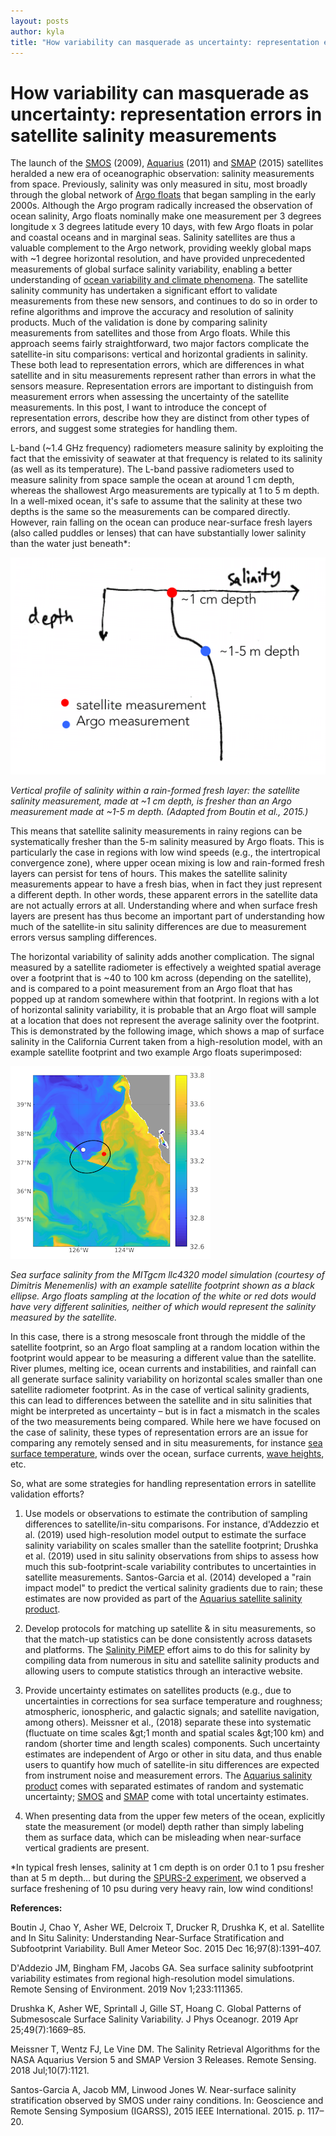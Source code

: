 ```yaml
---
layout: posts
author: kyla
title: "How variability can masquerade as uncertainty: representation errors in satellite salinity"
---
```


# How variability can masquerade as uncertainty: representation errors in satellite salinity measurements

The launch of the [SMOS](http://www.esa.int/Applications/Observing_the_Earth/SMOS) (2009), [Aquarius](https://aquarius.nasa.gov/) (2011) and [SMAP](https://www.nasa.gov/smap) (2015) satellites heralded a new era of oceanographic observation: salinity measurements from space. Previously, salinity was only measured in situ, most broadly through the global network of [Argo floats](http://www.argo.ucsd.edu/) that began sampling in the early 2000s. Although the Argo program radically increased the observation of ocean salinity, Argo floats nominally make one measurement per 3 degrees longitude x 3 degrees latitude every 10 days, with few Argo floats in polar and coastal oceans and in marginal seas. Salinity satellites are thus a valuable complement to the Argo network, providing weekly global maps with ~1 degree horizontal resolution, and have provided unprecedented measurements of global surface salinity variability, enabling a better understanding of [ocean variability and climate phenomena](https://www.frontiersin.org/articles/10.3389/fmars.2019.00243). The satellite salinity community has undertaken a significant effort to validate measurements from these new sensors, and continues to do so in order to refine algorithms and improve the accuracy and resolution of salinity products. Much of the validation is done by comparing salinity measurements from satellites and those from Argo floats. While this approach seems fairly straightforward, two major factors complicate the satellite-in situ comparisons: vertical and horizontal gradients in salinity. These both lead to representation errors, which are differences in what satellite and in situ measurements represent rather than errors in what the sensors measure. Representation errors are important to distinguish from measurement errors when assessing the uncertainty of the satellite measurements. In this post, I want to introduce the concept of representation errors, describe how they are distinct from other types of errors, and suggest some strategies for handling them.

L-band (~1.4 GHz frequency) radiometers measure salinity by exploiting the fact that the emissivity of seawater at that frequency is related to its salinity (as well as its temperature). The L-band passive radiometers used to measure salinity from space sample the ocean at around 1 cm depth, whereas the shallowest Argo measurements are typically at 1 to 5 m depth. In a well-mixed ocean, it&#39;s safe to assume that the salinity at these two depths is the same so the measurements can be compared directly. However, rain falling on the ocean can produce near-surface fresh layers (also called puddles or lenses) that can have substantially lower salinity than the water just beneath\*:

![vertical salinity profile under rain](/blog/images/salinity-profile-under-rain.png)

*Vertical profile of salinity within a rain-formed fresh layer: the satellite salinity measurement, made at ~1 cm depth, is fresher than an Argo measurement made at ~1-5 m depth. (Adapted from Boutin et al., 2015.)*

This means that satellite salinity measurements in rainy regions can be systematically fresher than the 5-m salinity measured by Argo floats. This is particularly the case in regions with low wind speeds (e.g., the intertropical convergence zone), where upper ocean mixing is low and rain-formed fresh layers can persist for tens of hours. This makes the satellite salinity measurements appear to have a fresh bias, when in fact they just represent a different depth. In other words, these apparent errors in the satellite data are not actually errors at all. Understanding where and when surface fresh layers are present has thus become an important part of understanding how much of the satellite-in situ salinity differences are due to measurement errors versus sampling differences.

The horizontal variability of salinity adds another complication. The signal measured by a satellite radiometer is effectively a weighted spatial average over a footprint that is ~40 to 100 km across (depending on the satellite), and is compared to a point measurement from an Argo float that has popped up at random somewhere within that footprint. In regions with a lot of horizontal salinity variability, it is probable that an Argo float will sample at a location that does not represent the average salinity over the footprint. This is demonstrated by the following image, which shows a map of surface salinity in the California Current taken from a high-resolution model, with an example satellite footprint and two example Argo floats superimposed:

![sub-footprint-scale salinity variability](/blog/images/SSS_footprint_small.png)

*Sea surface salinity from the MITgcm llc4320 model simulation (courtesy of Dimitris Menemenlis) with an example satellite footprint shown as a black ellipse. Argo floats sampling at the location of the white or red dots would have very different salinities, neither of which would represent the salinity measured by the satellite.*

In this case, there is a strong mesoscale front through the middle of the satellite footprint, so an Argo float sampling at a random location within the footprint would appear to be measuring a different value than the satellite. River plumes, melting ice, ocean currents and instabilities, and rainfall can all generate surface salinity variability on horizontal scales smaller than one satellite radiometer footprint. As in the case of vertical salinity gradients, this can lead to differences between the satellite and in situ salinities that might be interpreted as uncertainty – but is in fact a mismatch in the scales of the two measurements being compared.  While here we have focused on the case of salinity, these types of representation errors are an issue for comparing any remotely sensed and in situ measurements, for instance [sea surface temperature](https://www.ghrsst.org/wp-content/uploads/2016/10/SSTDefinitionsDiscussion.pdf), winds over the ocean, surface currents, [wave heights](https://journals.ametsoc.org/jtech/article/24/9/1665/2940/Error-Estimation-of-Buoy-Satellite-and-Model-Wave), etc.

So, what are some strategies for handling representation errors in satellite validation efforts?

1. Use models or observations to estimate the contribution of sampling differences to satellite/in-situ comparisons. For instance, d&#39;Addezzio et al. (2019) used high-resolution model output to estimate the surface salinity variability on scales smaller than the satellite footprint; Drushka et al. (2019) used in situ salinity observations from ships to assess how much this sub-footprint-scale variability contributes to uncertainties in satellite measurements. Santos-Garcia et al. (2014) developed a &quot;rain impact model&quot; to predict the vertical salinity gradients due to rain; these estimates are now provided as part of the [Aquarius satellite salinity product](https://podaac.jpl.nasa.gov/dataset/AQUARIUS_L2_SSS_CAL_V5).

2. Develop protocols for matching up satellite &amp; in situ measurements, so that the match-up statistics can be done consistently across datasets and platforms. The [Salinity PiMEP](https://www.salinity-pimep.org/) effort aims to do this for salinity by compiling data from numerous in situ and satellite salinity products and allowing users to compute statistics through an interactive website.

3. Provide uncertainty estimates on satellites products (e.g., due to uncertainties in corrections for sea surface temperature and roughness; atmospheric, ionospheric, and galactic signals; and satellite navigation, among others). Meissner et al., (2018) separate these into systematic (fluctuate on time scales \&gt;1 month and spatial scales \&gt;100 km) and random (shorter time and length scales) components. Such uncertainty estimates are independent of Argo or other in situ data, and thus enable users to quantify how much of satellite-in situ differences are expected from instrument noise and measurement errors. The [Aquarius salinity product](https://podaac.jpl.nasa.gov/dataset/AQUARIUS_L2_SSS_CAL_V5) comes with separated estimates of random and systematic uncertainty; [SMOS](https://sextant.ifremer.fr/record/12dba510-cd71-4d4f-9fc1-9cc027d128b0/) and [SMAP](https://www.sciencedirect.com/science/article/abs/pii/S0034425718302517) come with total uncertainty estimates.

4. When presenting data from the upper few meters of the ocean, explicitly state the measurement (or model) depth rather than simply labeling them as surface data, which can be misleading when near-surface vertical gradients are present.

\*In typical fresh lenses, salinity at 1 cm depth is on order 0.1 to 1 psu fresher than at 5 m depth… but during the [SPURS-2 experiment](https://ourocean3.jpl.nasa.gov/spurs2/index.php), we observed a surface freshening of 10 psu during very heavy rain, low wind conditions!



**References:**

Boutin J, Chao Y, Asher WE, Delcroix T, Drucker R, Drushka K, et al. Satellite and In Situ Salinity: Understanding Near-Surface Stratification and Subfootprint Variability. Bull Amer Meteor Soc. 2015 Dec 16;97(8):1391–407.

D&#39;Addezio JM, Bingham FM, Jacobs GA. Sea surface salinity subfootprint variability estimates from regional high-resolution model simulations. Remote Sensing of Environment. 2019 Nov 1;233:111365.

Drushka K, Asher WE, Sprintall J, Gille ST, Hoang C. Global Patterns of Submesoscale Surface Salinity Variability. J Phys Oceanogr. 2019 Apr 25;49(7):1669–85.

Meissner T, Wentz FJ, Le Vine DM. The Salinity Retrieval Algorithms for the NASA Aquarius Version 5 and SMAP Version 3 Releases. Remote Sensing. 2018 Jul;10(7):1121.

Santos-Garcia A, Jacob MM, Linwood Jones W. Near-surface salinity stratification observed by SMOS under rainy conditions. In: Geoscience and Remote Sensing Symposium (IGARSS), 2015 IEEE International. 2015. p. 117–20.
